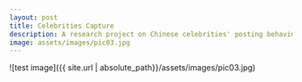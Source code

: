 ```yaml
---
layout: post
title: Celebrities Capture
description: A research project on Chinese celebrities' posting behavior
image: assets/images/pic03.jpg
---
```


![test image]({{ site.url | absolute_path}}/assets/images/pic03.jpg)
